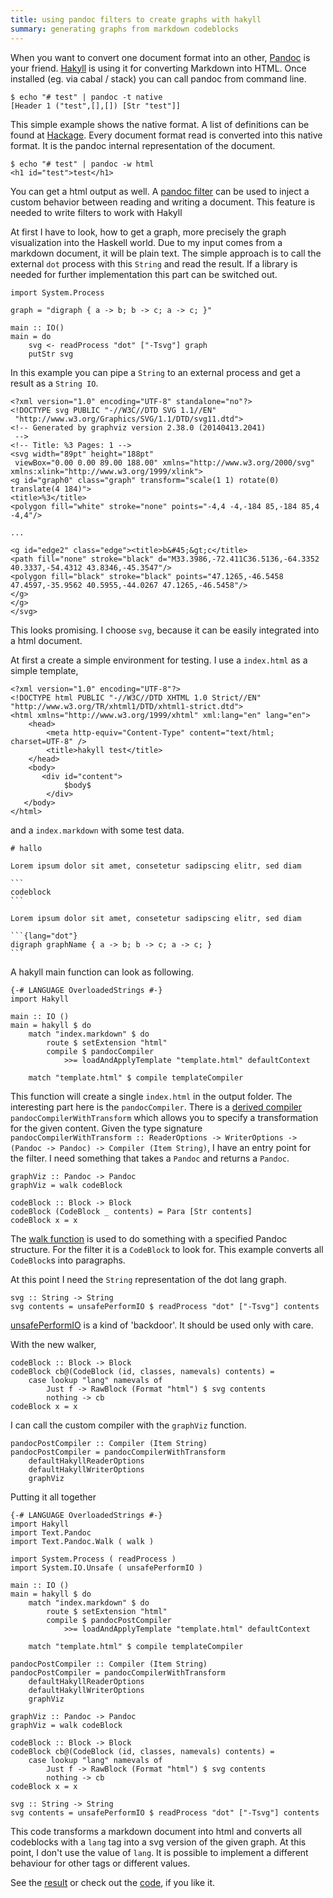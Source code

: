 ```yaml
---
title: using pandoc filters to create graphs with hakyll
summary: generating graphs from markdown codeblocks
---
```


When you want to convert one document format into an other, [Pandoc][1] is your friend. 
[Hakyll][2] is using it for converting Markdown into HTML. 
Once installed (eg. via cabal / stack) you can call pandoc from command line.

```
$ echo "# test" | pandoc -t native
[Header 1 ("test",[],[]) [Str "test"]]
```

This simple example shows the native format.
A list of definitions can be found at [Hackage][3].
Every document format read is converted into this native format. 
It is the pandoc internal representation of the document.

```
$ echo "# test" | pandoc -w html
<h1 id="test">test</h1>
```
You can get a html output as well. 
A [pandoc filter][4] can be used to inject a custom behavior between reading and writing a document. 
This feature is needed to write filters to work with Hakyll

<!--more-->

At first I have to look, how to get a graph, more precisely the graph visualization into the Haskell world.
Due to my input comes from a markdown document, it will be plain text.
The simple approach is to call the external `dot` process with this `String` and read the result.
If a library is needed for further implementation this part can be switched out.

```
import System.Process

graph = "digraph { a -> b; b -> c; a -> c; }"

main :: IO()
main = do
    svg <- readProcess "dot" ["-Tsvg"] graph
    putStr svg 
```

In this example you can pipe a `String` to an external process and get a result as a `String IO`.

```
<?xml version="1.0" encoding="UTF-8" standalone="no"?>
<!DOCTYPE svg PUBLIC "-//W3C//DTD SVG 1.1//EN"
 "http://www.w3.org/Graphics/SVG/1.1/DTD/svg11.dtd">
<!-- Generated by graphviz version 2.38.0 (20140413.2041)
 -->
<!-- Title: %3 Pages: 1 -->
<svg width="89pt" height="188pt"
 viewBox="0.00 0.00 89.00 188.00" xmlns="http://www.w3.org/2000/svg" xmlns:xlink="http://www.w3.org/1999/xlink">
<g id="graph0" class="graph" transform="scale(1 1) rotate(0) translate(4 184)">
<title>%3</title>
<polygon fill="white" stroke="none" points="-4,4 -4,-184 85,-184 85,4 -4,4"/>

...

<g id="edge2" class="edge"><title>b&#45;&gt;c</title>
<path fill="none" stroke="black" d="M33.3986,-72.411C36.5136,-64.3352 40.3337,-54.4312 43.8346,-45.3547"/>
<polygon fill="black" stroke="black" points="47.1265,-46.5458 47.4597,-35.9562 40.5955,-44.0267 47.1265,-46.5458"/>
</g>
</g>
</svg>
```

This looks promising. 
I choose `svg`, because it can be easily integrated into a html document.

At first a create a simple environment for testing. 
I use a `index.html` as a simple template,

```
<?xml version="1.0" encoding="UTF-8"?>
<!DOCTYPE html PUBLIC "-//W3C//DTD XHTML 1.0 Strict//EN"
"http://www.w3.org/TR/xhtml1/DTD/xhtml1-strict.dtd">
<html xmlns="http://www.w3.org/1999/xhtml" xml:lang="en" lang="en">
    <head>
        <meta http-equiv="Content-Type" content="text/html; charset=UTF-8" />
        <title>hakyll test</title>
    </head>
    <body>
       <div id="content">
            $body$
        </div>
   </body>
</html>
```

and a `index.markdown` with some test data.

    # hallo
    
    Lorem ipsum dolor sit amet, consetetur sadipscing elitr, sed diam
    
    ```
    codeblock
    ```
    
    Lorem ipsum dolor sit amet, consetetur sadipscing elitr, sed diam
    
    ```{lang="dot"}
    digraph graphName { a -> b; b -> c; a -> c; }
    ```

A hakyll main function can look as following.

```
{-# LANGUAGE OverloadedStrings #-}
import Hakyll

main :: IO ()
main = hakyll $ do
    match "index.markdown" $ do
        route $ setExtension "html"
        compile $ pandocCompiler 
            >>= loadAndApplyTemplate "template.html" defaultContext

    match "template.html" $ compile templateCompiler
```

This function will create a single `index.html` in the output folder.
The interesting part here is the `pandocCompiler`. 
There is a [derived compiler][5] `pandocCompilerWithTransform` which allows you to specify a transformation for the given content.
Given the type signature `pandocCompilerWithTransform :: ReaderOptions -> WriterOptions -> (Pandoc -> Pandoc) -> Compiler (Item String)`, I have an entry point for the filter.
I need something that takes a `Pandoc` and returns a `Pandoc`.

```
graphViz :: Pandoc -> Pandoc
graphViz = walk codeBlock

codeBlock :: Block -> Block
codeBlock (CodeBlock _ contents) = Para [Str contents]
codeBlock x = x
```

The [walk function][6] is used to do something with a specified Pandoc structure.
For the filter it is a `CodeBlock` to look for. 
This example converts all `CodeBlock`s into paragraphs.

At this point I need the `String` representation of the dot lang graph. 

```
svg :: String -> String
svg contents = unsafePerformIO $ readProcess "dot" ["-Tsvg"] contents
```

[unsafePerformIO][7] is a kind of 'backdoor'. 
It should be used only with care. 

With the new walker,

```
codeBlock :: Block -> Block
codeBlock cb@(CodeBlock (id, classes, namevals) contents) = 
    case lookup "lang" namevals of
        Just f -> RawBlock (Format "html") $ svg contents
        nothing -> cb
codeBlock x = x
```

I can call the custom compiler with the `graphViz` function.


```
pandocPostCompiler :: Compiler (Item String)
pandocPostCompiler = pandocCompilerWithTransform
    defaultHakyllReaderOptions
    defaultHakyllWriterOptions
    graphViz
```

Putting it all together

```
{-# LANGUAGE OverloadedStrings #-}
import Hakyll
import Text.Pandoc
import Text.Pandoc.Walk ( walk )

import System.Process ( readProcess )
import System.IO.Unsafe ( unsafePerformIO )

main :: IO ()
main = hakyll $ do
    match "index.markdown" $ do
        route $ setExtension "html"
        compile $ pandocPostCompiler 
            >>= loadAndApplyTemplate "template.html" defaultContext

    match "template.html" $ compile templateCompiler

pandocPostCompiler :: Compiler (Item String)
pandocPostCompiler = pandocCompilerWithTransform
    defaultHakyllReaderOptions
    defaultHakyllWriterOptions
    graphViz

graphViz :: Pandoc -> Pandoc
graphViz = walk codeBlock

codeBlock :: Block -> Block
codeBlock cb@(CodeBlock (id, classes, namevals) contents) = 
    case lookup "lang" namevals of
        Just f -> RawBlock (Format "html") $ svg contents
        nothing -> cb
codeBlock x = x

svg :: String -> String
svg contents = unsafePerformIO $ readProcess "dot" ["-Tsvg"] contents
```

This code transforms a markdown document into html and converts all codeblocks with a `lang` tag into a svg version of the given graph. At this point, I don't use the value of `lang`. It is possible to implement a different behaviour for other tags or different values.

See the [result][8] or check out the [code][9], if you like it.
                    
[1]: https://jaspervdj.be/hakyll/
[2]: http://pandoc.org/
[3]: http://hackage.haskell.org/package/pandoc-types-1.17.0.5/docs/Text-Pandoc-Definition.html
[4]: http://pandoc.org/scripting.html
[5]: https://hackage.haskell.org/package/hakyll-4.9.5.1/docs/Hakyll-Web-Pandoc.html#g:2
[6]: https://hackage.haskell.org/package/pandoc-types-1.19/docs/Text-Pandoc-Walk.html
[7]: http://hackage.haskell.org/package/base-4.9.1.0/docs/System-IO-Unsafe.html#v:unsafePerformIO
[8]: /example/pandoc/dotlang/index.html
[9]: https://github.com/enter-haken/hakyll-dot-demo
